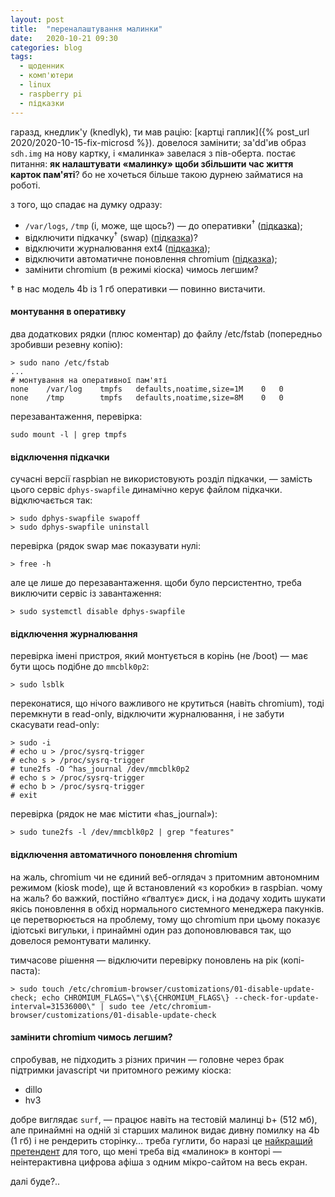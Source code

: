 ```yaml
---
layout: post
title:  "перeналаштування малинки"
date:   2020-10-21 09:30
categories: blog
tags: 
  - щоденник
  - комп'ютери
  - linux
  - raspberry pi
  - підказки
---
```

гаразд, кнедлик'у (knedlyk), ти мав рацію: [картці гаплик]({% post_url 2020/2020-10-15-fix-microsd %}). довелося замінити; за'dd'ив образ `sdh.img` на нову картку, і «малинка» завелася з пів-оберта. постає питання: **як налаштувати «малинку» щоби збільшити час життя карток пам'яті**? бо не хочеться більше такою дурнею займатися на роботі.

з того, що спадає на думку одразу:

* `/var/logs`, `/tmp` (і, може, ще щось?) — до оперативки<sup>†</sup> ([підказка](https://ideaheap.com/2013/07/stopping-sd-card-corruption-on-a-raspberry-pi/));
* відключити підкачку<sup>†</sup> (swap) ([підказка](https://ideaheap.com/2013/07/stopping-sd-card-corruption-on-a-raspberry-pi/))?
* відключити журналювання ext4 ([підказка](https://www.raspberrypi.org/forums/viewtopic.php?p=1056442&sid=3666083a8d732fe9c94d2f0b8bb9866b#p1056442));
* відключити автоматичне поновлення chromium ([підказка](https://stackoverflow.com/a/60651207));
* замінити chromium (в режимі кіоска) чимось легшим?

† в нас модель 4b із 1 гб оперативки — повинно вистачити.


#### монтування в оперативку

два додаткових рядки (плюс коментар) до файлу /etc/fstab (попередньо зробивши резевну копію):

    > sudo nano /etc/fstab
    ...
    # монтування на оперативної пам'яті
    none    /var/log    tmpfs   defaults,noatime,size=1M    0   0
    none    /tmp        tmpfs   defaults,noatime,size=8M    0   0

перезавантаження, перевірка:

    sudo mount -l | grep tmpfs


#### відключення підкачки

сучасні версії raspbian не використовують розділ підкачки, — замість цього сервіс `dphys-swapfile` динамічно керує файлом підкачки. відключається так:

    > sudo dphys-swapfile swapoff
    > sudo dphys-swapfile uninstall

перевірка (рядок swap має показувати нулі:

    > free -h
    
але це лише до перезавантаження. щоби було персистентно, треба виключити сервіс із завантаження:

    > sudo systemctl disable dphys-swapfile
    

#### відключення журналювання

перевірка імені пристроя, який монтується в корінь (не /boot) — має бути щось подібне до `mmcblk0p2`:

    > sudo lsblk

переконатися, що нічого важливого не крутиться (навіть chromium), тоді перемкнути в read-only, відключити журналювання, і не забути скасувати read-only:

    > sudo -i
    # echo u > /proc/sysrq-trigger
    # echo s > /proc/sysrq-trigger
    # tune2fs -O ^has_journal /dev/mmcblk0p2
    # echo s > /proc/sysrq-trigger
    # echo b > /proc/sysrq-trigger
    # exit
    
перевірка (рядок не має містити «has_journal»):

    > sudo tune2fs -l /dev/mmcblk0p2 | grep "features"
    

#### відключення автоматичного поновлення chromium

на жаль, chromium чи не єдиний веб-оглядач з притомним автономним режимом (kiosk mode), ще й встановлений «з коробки» в raspbian. чому на жаль? бо важкий, постійно «ґвалтує» диск, і на додачу ходить шукати якісь поновлення в обхід нормального системного менеджера пакунків. це перетворюється на проблему, тому що chromium при цьому показує ідіотські вигульки, і принаймні один раз допоновлювався так, що довелося ремонтувати малинку.

тимчасове рішення — відключити перевірку поновлень на рік (копі-паста):

    > sudo touch /etc/chromium-browser/customizations/01-disable-update-check; echo CHROMIUM_FLAGS=\"\$\{CHROMIUM_FLAGS\} --check-for-update-interval=31536000\" | sudo tee /etc/chromium-browser/customizations/01-disable-update-check


#### замінити chromium чимось легшим?

спробував, не підходить з різних причин — головне через брак підтримки javascript чи притомного режиму кіоска:

* dillo
* hv3

добре виглядає `surf`, — працює навіть на тестовій малинці b+ (512 мб), але принаймні на одній зі старших малинок видає дивну помилку на 4b (1 гб) і не рендерить сторінку… треба гуглити, бо наразі це [найкращий претендент](http://troubleshooters.com/linux/surf.htm) для того, що мені треба від  «малинок» в конторі — неінтерактивна цифрова афіша з одним мікро-сайтом на весь екран.

далі буде?..
